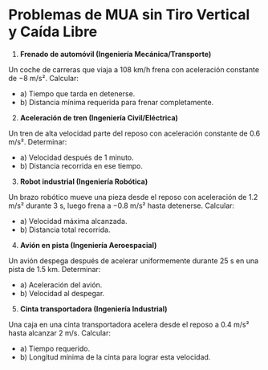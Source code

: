 # Problemas de MUA sin Tiro Vertical y Caída Libre
1. **Frenado de automóvil (Ingeniería  Mecánica/Transporte)**

Un coche de carreras que viaja a 108 km/h frena con aceleración constante de −8 m/s². Calcular:
- a) Tiempo que tarda en detenerse.
- b) Distancia mínima requerida para frenar completamente.
<!-- > ***Solución***:
>>**Convertir velocidad:** $v_0=108×1000/3600=30 m/s$.\
>>**Tiempo hasta detenerse:** $v=0: 0=30+(−8)t⇒t=\dfrac{-30}{-8}=3.75 s$.
>>**Distancia de frenado:** $Δx=30×3.75+\dfrac{1}{2}(−8)×(3.75)^2=56.25 m$. -->

<!-- > [!TIP]
> Se puede realizar el problemas sin hacer la conversion de unidades pero no se recomienda. -->

2. **Aceleración de tren (Ingeniería Civil/Eléctrica)**

Un tren de alta velocidad parte del reposo con aceleración constante de 0.6 m/s². Determinar:
- a) Velocidad después de 1 minuto.
- b) Distancia recorrida en ese tiempo.
<!-- >Solución:
>>**Velocidad final:** $v=0+0.6×60=36 \, m/s \quad (129.6 km/h)$.\
>>**Distancia:** $Δx=\dfrac{1}{2}×0.6×60^2=1080\,m$.

> [!CAUTION]
> En la ecuación de distancia una parte se volvió cero, explique por que ... -->

3. **Robot industrial (Ingeniería Robótica)**

Un brazo robótico mueve una pieza desde el reposo con aceleración de 1.2 m/s² durante 3 s, luego frena a −0.8 m/s² hasta detenerse. Calcular:
- a) Velocidad máxima alcanzada.
- b) Distancia total recorrida.

<!-- >Solución:
>>**Velocidad máxima:** $v_{max}=0+1.2×3=3.6 m/s$\

>>**Tiempo de frenado:** $0=3.6+(−0.8)t⇒t=4.5 s$.\
>>**Distancias:**
>>>**Aceleración:** $Δx_1​=\dfrac{1}{2}​×1.2×3^2=5.4\,m$.\
>>>**Frenado:** $Δx_2=3.6×4.5+\dfrac{1}{2}​(−0.8)×4.5^2=8.1\,m$.\
>>>**Total:** $5.4+8.1=13.5 m$.

> [!WARNING]
> Contesta y argumenta por que se hicieron dos cálculos. -->

4. **Avión en pista (Ingeniería Aeroespacial)**

Un avión despega después de acelerar uniformemente durante 25 s en una pista de 1.5 km. Determinar:
- a) Aceleración del avión.
- b) Velocidad al despegar.

<!-- >Solución: 
>>**Convertir distancia:** $Δx=1500 m$.\
>>**Aceleración:** $1500=0+\dfrac{1}{2}a×25^2⇒a=4.8\, m/s²$

> [!WARNING]
> Por que la velocidad inicial vale 0 si no dice reposo?

>>**Velocidad al despegar:** $v=0+4.8×25=120\,m/s \quad (432\,km/h)$. -->

5. **Cinta transportadora (Ingeniería Industrial)**

Una caja en una cinta transportadora acelera desde el reposo a 0.4 m/s² hasta alcanzar 2 m/s. Calcular:
- a) Tiempo requerido.
- b) Longitud mínima de la cinta para lograr esta velocidad.

<!-- >Solución:
>>**Tiempo:**$2=0+0.4t⇒t=5 s$.\
>>**Longitud de la cinta:** $Δx=\dfrac{1}{2}×0.4×5^2=5 m$.

> [!NOTE]
> Hay que completar los cálculos en las respuestas. -->